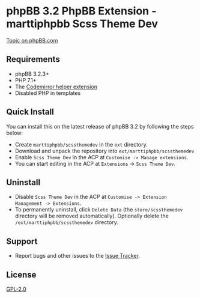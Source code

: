 # phpBB 3.2 PhpBB Extension - marttiphpbb Scss Theme Dev

[Topic on phpBB.com](https://www.phpbb.com/community/viewtopic.php?f=456)

## Requirements

* phpBB 3.2.3+
* PHP 7.1+
* The [Codemirror helper extension](https://github.com/marttiphpbb/phpbb-ext-codemirror)
* Disabled PHP in templates

## Quick Install

You can install this on the latest release of phpBB 3.2 by following the steps below:

* Create `marttiphpbb/scssthemedev` in the `ext` directory.
* Download and unpack the repository into `ext/marttiphpbb/scssthemedev`
* Enable `Scss Theme Dev` in the ACP at `Customise -> Manage extensions`.
* You can start editing in the ACP at `Extensions` -> `Scss Theme Dev`.

## Uninstall

* Disable `Scss Theme Dev` in the ACP at `Customise -> Extension Management -> Extensions`.
* To permanently uninstall, click `Delete Data` (the `store/scssthemedev` directory will be removed automatically). Optionally delete the `/ext/marttiphpbb/scssthemedev` directory.

## Support

* Report bugs and other issues to the [Issue Tracker](https://github.com/marttiphpbb/phpbb-ext-scssthemedev/issues).

## License

[GPL-2.0](license.txt)
